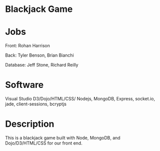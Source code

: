 # Blackjack Game
# Jobs
Front: Rohan Harrison

Back: Tyler Benson, Brian Bianchi

Database: Jeff Stone, Richard Reilly

# Software
Visual Studio 
D3/Dojo/HTML/CSS/
Nodejs, MongoDB, Express, socket.io, jade, client-sessions, bcryptjs
# Description
This is a blackjack game built with Node, MongoDB, and Dojo/D3/HTML/CSS for our front end.